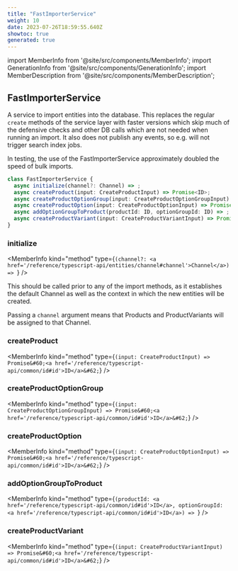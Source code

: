 ```yaml
---
title: "FastImporterService"
weight: 10
date: 2023-07-26T18:59:55.640Z
showtoc: true
generated: true
---
```

<!-- This file was generated from the Vendure source. Do not modify. Instead, re-run the "docs:build" script -->
import MemberInfo from '@site/src/components/MemberInfo';
import GenerationInfo from '@site/src/components/GenerationInfo';
import MemberDescription from '@site/src/components/MemberDescription';


## FastImporterService

<GenerationInfo sourceFile="packages/core/src/data-import/providers/importer/fast-importer.service.ts" sourceLine="40" packageName="@vendure/core" />

A service to import entities into the database. This replaces the regular `create` methods of the service layer with faster
versions which skip much of the defensive checks and other DB calls which are not needed when running an import. It also
does not publish any events, so e.g. will not trigger search index jobs.

In testing, the use of the FastImporterService approximately doubled the speed of bulk imports.

```ts title="Signature"
class FastImporterService {
  async initialize(channel?: Channel) => ;
  async createProduct(input: CreateProductInput) => Promise<ID>;
  async createProductOptionGroup(input: CreateProductOptionGroupInput) => Promise<ID>;
  async createProductOption(input: CreateProductOptionInput) => Promise<ID>;
  async addOptionGroupToProduct(productId: ID, optionGroupId: ID) => ;
  async createProductVariant(input: CreateProductVariantInput) => Promise<ID>;
}
```

<div className="members-wrapper">

### initialize

<MemberInfo kind="method" type={`(channel?: <a href='/reference/typescript-api/entities/channel#channel'>Channel</a>) => `}   />

This should be called prior to any of the import methods, as it establishes the
default Channel as well as the context in which the new entities will be created.

Passing a `channel` argument means that Products and ProductVariants will be assigned
to that Channel.
### createProduct

<MemberInfo kind="method" type={`(input: CreateProductInput) => Promise&#60;<a href='/reference/typescript-api/common/id#id'>ID</a>&#62;`}   />


### createProductOptionGroup

<MemberInfo kind="method" type={`(input: CreateProductOptionGroupInput) => Promise&#60;<a href='/reference/typescript-api/common/id#id'>ID</a>&#62;`}   />


### createProductOption

<MemberInfo kind="method" type={`(input: CreateProductOptionInput) => Promise&#60;<a href='/reference/typescript-api/common/id#id'>ID</a>&#62;`}   />


### addOptionGroupToProduct

<MemberInfo kind="method" type={`(productId: <a href='/reference/typescript-api/common/id#id'>ID</a>, optionGroupId: <a href='/reference/typescript-api/common/id#id'>ID</a>) => `}   />


### createProductVariant

<MemberInfo kind="method" type={`(input: CreateProductVariantInput) => Promise&#60;<a href='/reference/typescript-api/common/id#id'>ID</a>&#62;`}   />




</div>
